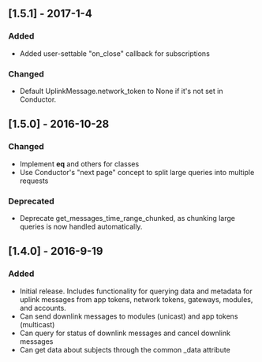 ## [1.5.1] - 2017-1-4
### Added
- Added user-settable "on_close" callback for subscriptions

### Changed
- Default UplinkMessage.network_token to None if it's not set in Conductor.

## [1.5.0] - 2016-10-28
### Changed
- Implement __eq__ and others for classes
- Use Conductor's "next page" concept to split large queries into multiple
requests

### Deprecated
- Deprecate get_messages_time_range_chunked, as chunking large queries
is now handled automatically.

## [1.4.0] - 2016-9-19
### Added
- Initial release. Includes functionality for querying data and metadata
for uplink messages from app tokens, network tokens, gateways, modules,
and accounts.
- Can send downlink messages to modules (unicast) and app tokens (multicast)
- Can query for status of downlink messages and cancel downlink messages
- Can get data about subjects through the common _data attribute
